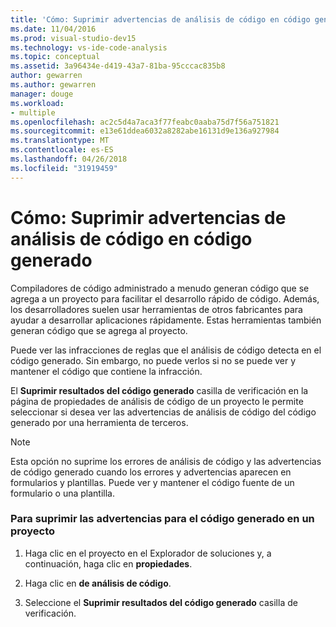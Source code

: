 ```yaml
---
title: 'Cómo: Suprimir advertencias de análisis de código en código generado'
ms.date: 11/04/2016
ms.prod: visual-studio-dev15
ms.technology: vs-ide-code-analysis
ms.topic: conceptual
ms.assetid: 3a96434e-d419-43a7-81ba-95cccac835b8
author: gewarren
ms.author: gewarren
manager: douge
ms.workload:
- multiple
ms.openlocfilehash: ac2c5d4a7aca3f77feabc0aaba75d7f56a751821
ms.sourcegitcommit: e13e61ddea6032a8282abe16131d9e136a927984
ms.translationtype: MT
ms.contentlocale: es-ES
ms.lasthandoff: 04/26/2018
ms.locfileid: "31919459"
---
```

# <a name="how-to-suppress-code-analysis-warnings-for-generated-code"></a>Cómo: Suprimir advertencias de análisis de código en código generado
Compiladores de código administrado a menudo generan código que se agrega a un proyecto para facilitar el desarrollo rápido de código. Además, los desarrolladores suelen usar herramientas de otros fabricantes para ayudar a desarrollar aplicaciones rápidamente. Estas herramientas también generan código que se agrega al proyecto.

 Puede ver las infracciones de reglas que el análisis de código detecta en el código generado. Sin embargo, no puede verlos si no se puede ver y mantener el código que contiene la infracción.

 El **Suprimir resultados del código generado** casilla de verificación en la página de propiedades de análisis de código de un proyecto le permite seleccionar si desea ver las advertencias de análisis de código del código generado por una herramienta de terceros.

> [!NOTE]
>  Esta opción no suprime los errores de análisis de código y las advertencias de código generado cuando los errores y advertencias aparecen en formularios y plantillas. Puede ver y mantener el código fuente de un formulario o una plantilla.

### <a name="to-suppress-warnings-for-generated-code-in-a-project"></a>Para suprimir las advertencias para el código generado en un proyecto

1.  Haga clic en el proyecto en el Explorador de soluciones y, a continuación, haga clic en **propiedades**.

2.  Haga clic en **de análisis de código**.

3.  Seleccione el **Suprimir resultados del código generado** casilla de verificación.